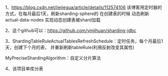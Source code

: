 1、https://blog.csdn.net/jiejiegua/article/details/112574106
该博客用定时器的方式，在每月最后1天，刷新sharding-sphere的
在创建表的时候 动态刷新 actual-data-nodes 实现动态创建表被shard加载

2、这个github可以：https://github.com/yinjihuan/sharding-jdbc

3、ShardingTableRuleActualTablesRefreshSchedule：定时任务，每个月最后1天，创建下个月的表，
并重新刷新tableRule(利用反射改变其属性)

MyPreciseShardingAlgorithm：自定义分片算法

4、该项目单库分表